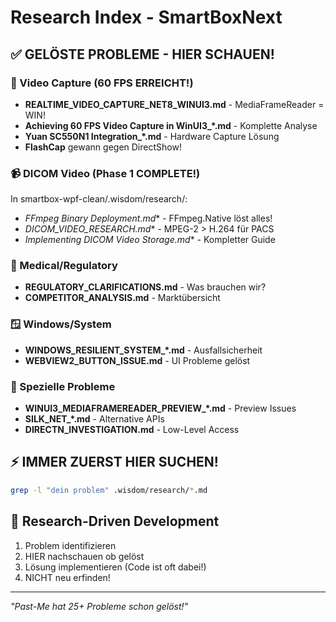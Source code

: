# Research Index - SmartBoxNext

## ✅ GELÖSTE PROBLEME - HIER SCHAUEN!

### 🎥 Video Capture (60 FPS ERREICHT!)
- **REALTIME_VIDEO_CAPTURE_NET8_WINUI3.md** - MediaFrameReader = WIN!
- **Achieving 60 FPS Video Capture in WinUI3_*.md** - Komplette Analyse
- **Yuan SC550N1 Integration_*.md** - Hardware Capture Lösung
- **FlashCap** gewann gegen DirectShow!

### 📹 DICOM Video (Phase 1 COMPLETE!)
In smartbox-wpf-clean/.wisdom/research/:
- **FFmpeg Binary Deployment*.md** - FFmpeg.Native löst alles!
- **DICOM_VIDEO_RESEARCH*.md** - MPEG-2 > H.264 für PACS
- **Implementing DICOM Video Storage*.md** - Kompletter Guide

### 🏥 Medical/Regulatory
- **REGULATORY_CLARIFICATIONS.md** - Was brauchen wir?
- **COMPETITOR_ANALYSIS.md** - Marktübersicht

### 🪟 Windows/System
- **WINDOWS_RESILIENT_SYSTEM_*.md** - Ausfallsicherheit
- **WEBVIEW2_BUTTON_ISSUE.md** - UI Probleme gelöst

### 🔧 Spezielle Probleme
- **WINUI3_MEDIAFRAMEREADER_PREVIEW_*.md** - Preview Issues
- **SILK_NET_*.md** - Alternative APIs
- **DIRECTN_INVESTIGATION.md** - Low-Level Access

## ⚡ IMMER ZUERST HIER SUCHEN!
```bash
grep -l "dein problem" .wisdom/research/*.md
```

## 📝 Research-Driven Development
1. Problem identifizieren
2. HIER nachschauen ob gelöst
3. Lösung implementieren (Code ist oft dabei!)
4. NICHT neu erfinden!

---
*"Past-Me hat 25+ Probleme schon gelöst!"*